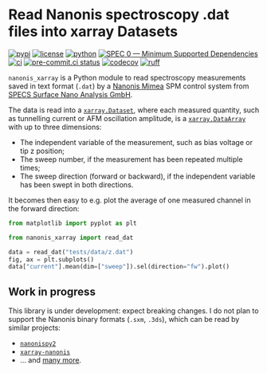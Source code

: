 # Read Nanonis spectroscopy .dat files into xarray Datasets

[![pypi](https://img.shields.io/pypi/v/nanonis-xarray)](https://pypi.org/project/nanonis-xarray/)
[![license](https://img.shields.io/github/license/angelo-peronio/nanonis-xarray)](https://github.com/angelo-peronio/nanonis-xarray/blob/master/LICENSE)
[![python](https://img.shields.io/pypi/pyversions/nanonis-xarray)](https://pypi.org/project/nanonis-xarray/)
[![SPEC 0 — Minimum Supported Dependencies](https://img.shields.io/badge/SPEC-0-green?labelColor=%23004811&color=%235CA038)](https://scientific-python.org/specs/spec-0000/)
[![ci](https://github.com/angelo-peronio/nanonis-xarray/actions/workflows/ci.yaml/badge.svg)](https://github.com/angelo-peronio/nanonis-xarray/actions/workflows/ci.yaml)
[![pre-commit.ci status](https://results.pre-commit.ci/badge/github/angelo-peronio/nanonis-xarray/master.svg)](https://results.pre-commit.ci/latest/github/angelo-peronio/nanonis-xarray/master)
[![codecov](https://codecov.io/github/angelo-peronio/nanonis-xarray/graph/badge.svg)](https://codecov.io/github/angelo-peronio/nanonis-xarray)
[![ruff](https://img.shields.io/endpoint?url=https://raw.githubusercontent.com/astral-sh/ruff/main/assets/badge/format.json)](https://github.com/astral-sh/ruff)

`nanonis_xarray` is a Python module to read spectroscopy measurements saved in text
format (`.dat`) by a [Nanonis Mimea](https://www.specs-group.com/nanonis/products/mimea/)
SPM control system from [SPECS Surface Nano Analysis GmbH](https://www.specs-group.com/).

The data is read into a [`xarray.Dataset`](https://docs.xarray.dev/en/stable/getting-started-guide/why-xarray.html#core-data-structures), where each measured quantity, such as tunnelling current or AFM oscillation amplitude, is a [`xarray.DataArray`](https://docs.xarray.dev/en/stable/user-guide/data-structures.html#dataarray) with up to three dimensions:

* The independent variable of the measurement, such as bias voltage or tip z position;
* The sweep number, if the measurement has been repeated multiple times;
* The sweep direction (forward or backward), if the independent variable has been swept in both directions.

It becomes then easy to e.g. plot the average of one measured channel in the forward direction:

```python
from matplotlib import pyplot as plt

from nanonis_xarray import read_dat

data = read_dat("tests/data/z.dat")
fig, ax = plt.subplots()
data["current"].mean(dim=["sweep"]).sel(direction="fw").plot()
```

## Work in progress

This library is under development: expect breaking changes. I do not plan to support the Nanonis binary formats (`.sxm`, `.3ds`), which can be read by similar projects:

* [`nanonispy2`](https://github.com/ceds92/nanonispy2)
* [`xarray-nanonis`](https://github.com/John3859/xarray-nanonis)
* ... and [many more](https://pypi.org/search/?q=nanonis).
